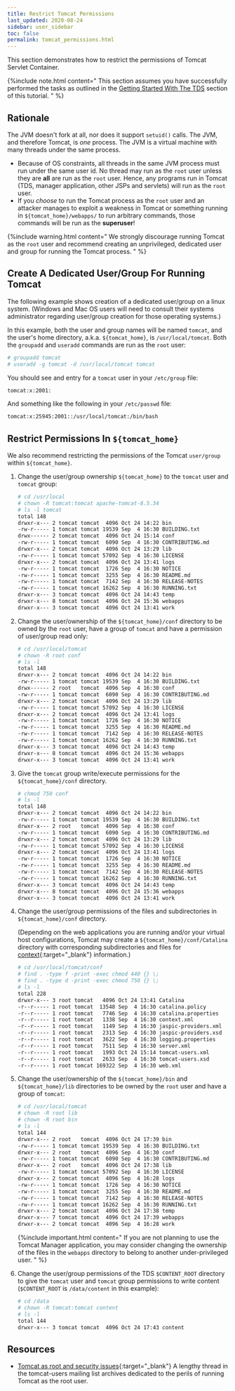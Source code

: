 ```yaml
---
title: Restrict Tomcat Permissions
last_updated: 2020-08-24
sidebar: user_sidebar
toc: false
permalink: tomcat_permissions.html
---
```

This section demonstrates how to restrict the permissions of Tomcat Servlet Container.

{%include note.html content="
This section assumes you have successfully performed the tasks as outlined in the [Getting Started With The TDS](install_java_tomcat.html) section of this tutorial.
" %}

## Rationale

The JVM doesn't fork at all, nor does it support `setuid()` calls.
The JVM, and therefore Tomcat, is _one_ process.
The JVM is a virtual machine with many threads under the same process.

* Because of OS constraints, all threads in the same JVM process must run under the same user id.
  No thread may run as the `root` user unless they are **all** are run as the `root` user.
  Hence, any programs run in Tomcat (TDS, manager application, other JSPs and servlets) will run as the `root` user.
* If you _choose_ to run the Tomcat process as the `root` user and an attacker manages to exploit a weakness in Tomcat or something running in `${tomcat_home}/webapps/` to run arbitrary commands, those commands will be run as the **superuser**!

{%include warning.html content="
We strongly discourage running Tomcat as the `root` user and recommend creating an unprivileged, dedicated user and group for running the Tomcat process.
" %}

## Create A Dedicated User/Group For Running Tomcat

The following example shows creation of a dedicated user/group on a linux system. (Windows and Mac OS users will need to consult their systems administrator regarding user/group creation for those operating systems.)

In this example, both the user and group names will be named `tomcat`, and the user's home directory, a.k.a. `${tomcat_home}`, is `/usr/local/tomcat`.
Both the `groupadd` and `useradd` commands are run as the `root` user:

~~~bash
# groupadd tomcat
# useradd -g tomcat -d /usr/local/tomcat tomcat
~~~
    
You should see and entry for a `tomcat` user in your `/etc/group` file:
    
~~~bash
tomcat:x:2001:
~~~
    
And something like the following in your `/etc/passwd` file:
    
~~~bash
tomcat:x:25945:2001::/usr/local/tomcat:/bin/bash
~~~

## Restrict Permissions In `${tomcat_home}`

We also recommend restricting the permissions of the Tomcat `user/group` within `${tomcat_home}`.

1. Change the user/group ownership `${tomcat_home}` to the `tomcat` user and `tomcat` group:

   ~~~bash
   # cd /usr/local
   # chown -R tomcat:tomcat apache-tomcat-8.5.34
   # ls -l tomcat
   total 148
   drwxr-x--- 2 tomcat tomcat  4096 Oct 24 14:22 bin
   -rw-r----- 1 tomcat tomcat 19539 Sep  4 16:30 BUILDING.txt
   drwx------ 2 tomcat tomcat  4096 Oct 24 15:14 conf
   -rw-r----- 1 tomcat tomcat  6090 Sep  4 16:30 CONTRIBUTING.md
   drwxr-x--- 2 tomcat tomcat  4096 Oct 24 13:29 lib
   -rw-r----- 1 tomcat tomcat 57092 Sep  4 16:30 LICENSE
   drwxr-x--- 2 tomcat tomcat  4096 Oct 24 13:41 logs
   -rw-r----- 1 tomcat tomcat  1726 Sep  4 16:30 NOTICE
   -rw-r----- 1 tomcat tomcat  3255 Sep  4 16:30 README.md
   -rw-r----- 1 tomcat tomcat  7142 Sep  4 16:30 RELEASE-NOTES
   -rw-r----- 1 tomcat tomcat 16262 Sep  4 16:30 RUNNING.txt
   drwxr-x--- 3 tomcat tomcat  4096 Oct 24 14:43 temp
   drwxr-x--- 8 tomcat tomcat  4096 Oct 24 15:36 webapps
   drwxr-x--- 3 tomcat tomcat  4096 Oct 24 13:41 work
   ~~~
   
2. Change the user/ownership of the `${tomcat_home}/conf` directory to be owned by the `root` user, have a group of `tomcat` and have a permission of user/group read only:

    ~~~bash
    # cd /usr/local/tomcat
    # chown -R root conf
    # ls -l 
    total 148
    drwxr-x--- 2 tomcat tomcat  4096 Oct 24 14:22 bin
    -rw-r----- 1 tomcat tomcat 19539 Sep  4 16:30 BUILDING.txt
    drwx------ 2 root   tomcat  4096 Sep  4 16:30 conf
    -rw-r----- 1 tomcat tomcat  6090 Sep  4 16:30 CONTRIBUTING.md
    drwxr-x--- 2 tomcat tomcat  4096 Oct 24 13:29 lib
    -rw-r----- 1 tomcat tomcat 57092 Sep  4 16:30 LICENSE
    drwxr-x--- 2 tomcat tomcat  4096 Oct 24 13:41 logs
    -rw-r----- 1 tomcat tomcat  1726 Sep  4 16:30 NOTICE
    -rw-r----- 1 tomcat tomcat  3255 Sep  4 16:30 README.md
    -rw-r----- 1 tomcat tomcat  7142 Sep  4 16:30 RELEASE-NOTES
    -rw-r----- 1 tomcat tomcat 16262 Sep  4 16:30 RUNNING.txt
    drwxr-x--- 3 tomcat tomcat  4096 Oct 24 14:43 temp
    drwxr-x--- 8 tomcat tomcat  4096 Oct 24 15:36 webapps
    drwxr-x--- 3 tomcat tomcat  4096 Oct 24 13:41 work
    ~~~
   
3. Give the `tomcat` group write/execute permissions for the `${tomcat_home}/conf` directory.

    ~~~bash
    # chmod 750 conf
    # ls -l 
    total 148
    drwxr-x--- 2 tomcat tomcat  4096 Oct 24 14:22 bin
    -rw-r----- 1 tomcat tomcat 19539 Sep  4 16:30 BUILDING.txt
    drwxr-x--- 2 root   tomcat  4096 Sep  4 16:30 conf
    -rw-r----- 1 tomcat tomcat  6090 Sep  4 16:30 CONTRIBUTING.md
    drwxr-x--- 2 tomcat tomcat  4096 Oct 24 13:29 lib
    -rw-r----- 1 tomcat tomcat 57092 Sep  4 16:30 LICENSE
    drwxr-x--- 2 tomcat tomcat  4096 Oct 24 13:41 logs
    -rw-r----- 1 tomcat tomcat  1726 Sep  4 16:30 NOTICE
    -rw-r----- 1 tomcat tomcat  3255 Sep  4 16:30 README.md
    -rw-r----- 1 tomcat tomcat  7142 Sep  4 16:30 RELEASE-NOTES
    -rw-r----- 1 tomcat tomcat 16262 Sep  4 16:30 RUNNING.txt
    drwxr-x--- 3 tomcat tomcat  4096 Oct 24 14:43 temp
    drwxr-x--- 8 tomcat tomcat  4096 Oct 24 15:36 webapps
    drwxr-x--- 3 tomcat tomcat  4096 Oct 24 13:41 work
    ~~~
   
   
4. Change the user/group permissions of the files and subdirectories in `${tomcat_home}/conf` directory. 
   
   (Depending on the web applications you are running and/or your virtual host configurations, Tomcat may create a `${tomcat_home}/conf/Catalina` directory with corresponding subdirectories and files for [context](https://tomcat.apache.org/tomcat-8.5-doc/virtual-hosting-howto.html#Configuring_Your_Contexts){:target="_blank"} information.)  
                                                                                                                                   
    ~~~bash
    # cd /usr/local/tomcat/conf
    # find . -type f -print -exec chmod 440 {} \;
    # find . -type d -print -exec chmod 750 {} \;
    # ls -l 
    total 228
    drwxr-x--- 3 root tomcat   4096 Oct 24 13:41 Catalina
    -r--r----- 1 root tomcat  13548 Sep  4 16:30 catalina.policy
    -r--r----- 1 root tomcat   7746 Sep  4 16:30 catalina.properties
    -r--r----- 1 root tomcat   1338 Sep  4 16:30 context.xml
    -r--r----- 1 root tomcat   1149 Sep  4 16:30 jaspic-providers.xml
    -r--r----- 1 root tomcat   2313 Sep  4 16:30 jaspic-providers.xsd
    -r--r----- 1 root tomcat   3622 Sep  4 16:30 logging.properties
    -r--r----- 1 root tomcat   7511 Sep  4 16:30 server.xml
    -r--r----- 1 root tomcat   1993 Oct 24 15:14 tomcat-users.xml
    -r--r----- 1 root tomcat   2633 Sep  4 16:30 tomcat-users.xsd
    -r--r----- 1 root tomcat 169322 Sep  4 16:30 web.xml
    ~~~
 
5. Change the user/ownership of the `${tomcat_home}/bin` and `${tomcat_home}/lib` directories to be owned by the `root` user and have a group of `tomcat`:
    ~~~bash
    # cd /usr/local/tomcat
    # chown -R root lib
    # chown -R root bin
    # ls -l
    total 144
    drwxr-x--- 2 root   tomcat  4096 Oct 24 17:39 bin
    -rw-r----- 1 tomcat tomcat 19539 Sep  4 16:30 BUILDING.txt
    drwxr-x--- 2 root   tomcat  4096 Sep  4 16:30 conf
    -rw-r----- 1 tomcat tomcat  6090 Sep  4 16:30 CONTRIBUTING.md
    drwxr-x--- 2 root   tomcat  4096 Oct 24 17:38 lib
    -rw-r----- 1 tomcat tomcat 57092 Sep  4 16:30 LICENSE
    drwxr-x--- 2 tomcat tomcat  4096 Sep  4 16:28 logs
    -rw-r----- 1 tomcat tomcat  1726 Sep  4 16:30 NOTICE
    -rw-r----- 1 tomcat tomcat  3255 Sep  4 16:30 README.md
    -rw-r----- 1 tomcat tomcat  7142 Sep  4 16:30 RELEASE-NOTES
    -rw-r----- 1 tomcat tomcat 16262 Sep  4 16:30 RUNNING.txt
    drwxr-x--- 2 tomcat tomcat  4096 Oct 24 17:38 temp
    drwxr-x--- 7 tomcat tomcat  4096 Oct 24 17:39 webapps
    drwxr-x--- 2 tomcat tomcat  4096 Sep  4 16:28 work
    ~~~

    {%include important.html content="
    If you are not planning to use the Tomcat Manager application, you may consider changing the ownership of the files in the `webapps` directory to belong to another under-privileged user.
    " %}

6. Change the user/group permissions of the TDS `$CONTENT_ROOT` directory to give the `tomcat` user and `tomcat` group permissions to write content (`$CONTENT_ROOT` is `/data/content` in this example):
    ~~~bash
    # cd /data
    # chown -R tomcat:tomcat content
    # ls -l
    total 144
    drwxr-x--- 3 tomcat tomcat  4096 Oct 24 17:43 content
    ~~~

 
## Resources

* [Tomcat as root and security issues](https://marc.info/?t=104516038700003&r=1&w=2){:target="_blank"}
  A lengthy thread in the tomcat-users mailing list archives dedicated to the perils of running Tomcat as the root user.
